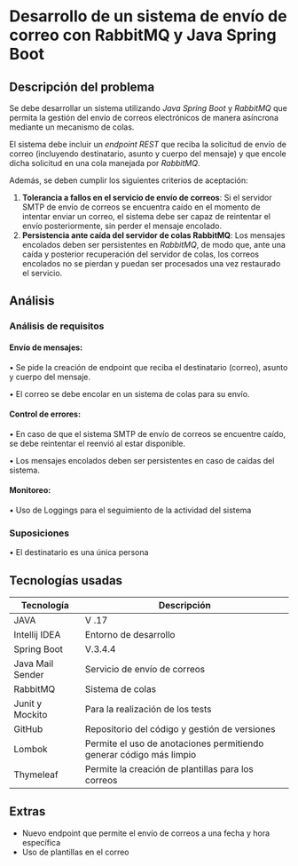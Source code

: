 # Desarrollo de un sistema de envío de correo con RabbitMQ y Java Spring Boot
## Descripción del problema
Se debe desarrollar un sistema utilizando *Java Spring Boot* y *RabbitMQ* que permita la gestión del envío de correos electrónicos de manera asíncrona mediante un mecanismo de colas.

El sistema debe incluir un *endpoint REST* que reciba la solicitud de envío de correo (incluyendo destinatario, asunto y cuerpo del mensaje) y que encole dicha solicitud en una cola manejada por *RabbitMQ*.

Además, se deben cumplir los siguientes criterios de aceptación:

1.	**Tolerancia a fallos en el servicio de envío de correos**:
Si el servidor SMTP de envío de correos se encuentra caído en el momento de intentar enviar un correo, el sistema debe ser capaz de reintentar el envío posteriormente, sin perder el mensaje encolado.
2.	**Persistencia ante caída del servidor de colas RabbitMQ**:
Los mensajes encolados deben ser persistentes en *RabbitMQ*, de modo que, ante una caída y posterior recuperación del servidor de colas, los correos encolados no se pierdan y puedan ser procesados una vez restaurado el servicio.

## Análisis
### Análisis de requisitos
#### Envío de mensajes:
•	Se pide la creación de endpoint que reciba el destinatario (correo), asunto y cuerpo del mensaje.

•	El correo se debe encolar en un sistema de colas para su envío.
#### Control de errores:
•	En caso de que el sistema SMTP de envío de correos se encuentre caído, se debe reintentar el reenvió al estar disponible.

•	Los mensajes encolados deben ser persistentes en caso de caídas del sistema.

#### Monitoreo:
•	Uso de Loggings para el seguimiento de la actividad del sistema

### Suposiciones
•	El destinatario es una única persona

## Tecnologías usadas
| Tecnología       | Descripción                                                         |
|------------------|---------------------------------------------------------------------|
| JAVA             | V .17                                                               |
| Intellij IDEA    | Entorno de desarrollo                                               |
| Spring Boot      | V.3.4.4                                                             |
| Java Mail Sender | Servicio de envío de correos                                        |
| RabbitMQ         | Sistema de colas                                                    |
| Junit y Mockito  | Para la realización de los tests                                    |
| GitHub           | Repositorio del código y gestión de versiones                       |
| Lombok           | Permite el uso de anotaciones permitiendo generar código más limpio |
| Thymeleaf        | Permite la creación de plantillas para los correos                  |

## Extras
- Nuevo endpoint que permite el envío de correos a una fecha y hora específica
- Uso de plantillas en el correo


